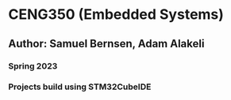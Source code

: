 # CENG350 (Embedded Systems)
## Author: Samuel Bernsen, Adam Alakeli
### Spring 2023
### Projects build using STM32CubeIDE
